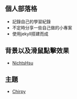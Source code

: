 ## 個人部落格
- 記錄自己的學習紀錄
- 不定時分享一些自己做的小專案
- 使用jekyll搭建而成

## 背景以及滑鼠點擊效果
- [NichtsHsu](https://github.com/NichtsHsu/nichtshsu.github.io)

## 主題
- [Chirpy](https://github.com/cotes2020/jekyll-theme-chirpy)
